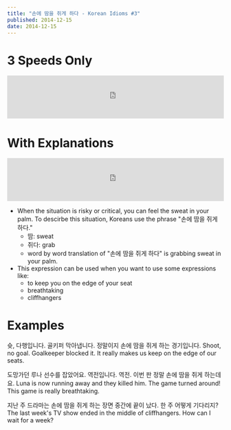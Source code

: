 ```yaml
---
title: "손에 땀을 쥐게 하다 - Korean Idioms #3"
published: 2014-12-15
date: 2014-12-15
---
```


#  3 Speeds Only

<iframe id="audio_iframe" src="https://www.podbean.com/media/player/audio/postId/5410820/url/http%253A%252F%252Fwiseinit.podbean.com%252Fe%252F3-speed-edition-of-%25EC%2586%2590%25EC%2597%2590-%25EB%2595%2580%25EC%259D%2584-%25EC%25A5%2590%25EA%25B2%258C-%25ED%2595%2598%25EB%258B%25A4%252F/initByJs/1/auto/1?skin=11" width="100%" height="100" frameborder="0" scrolling="no"></iframe>

#  With Explanations

<iframe id="audio_iframe" src="https://www.podbean.com/media/player/audio/postId/5410817/url/http%253A%252F%252Fwiseinit.podbean.com%252Fe%252F%25EC%2586%2590%25EC%2597%2590-%25EB%2595%2580%25EC%259D%2584-%25EC%25A5%2590%25EA%25B2%258C-%25ED%2595%2598%25EB%258B%25A4%252F/initByJs/1/auto/1?skin=11" width="100%" height="100" frameborder="0" scrolling="no"></iframe>

* When the situation is risky or critical, you can feel the sweat in your palm. To descirbe this situation, Koreans use the phrase "손에 땀을 쥐게 하다."
	* 땀: sweat
	* 쥐다: grab
	* word by word translation of "손에 땀을 쥐게 하다" is grabbing sweat in your palm.
* This expression can be used when you want to use some expressions like:
	* to keep you on the edge of your seat
	* breathtaking
	* cliffhangers

</li>


#  Examples

슛, 다행입니다. 골키퍼 막아냅니다. 정말이지 손에 땀을 쥐게 하는 경기입니다.
Shoot, no goal. Goalkeeper blocked it. It really makes us keep on the edge of our seats.

도망가던 루나 선수를 잡았어요. 역전입니다. 역전. 이번 판 정말 손에 땀을 쥐게 하는데요.
Luna is now running away and they killed him. The game turned around! This game is really breathtaking.

지난 주 드라마는 손에 땀을 쥐게 하는 장면 중간에 끝이 났다. 한 주 어떻게 기다리지?
The last week's TV show ended in the middle of cliffhangers. How can I wait for a week?